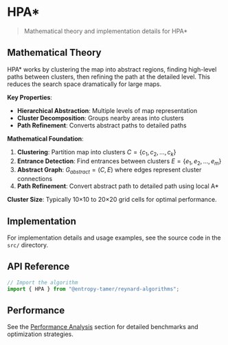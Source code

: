 # HPA\*

> Mathematical theory and implementation details for HPA\*

## Mathematical Theory

HPA\* works by clustering the map into abstract regions, finding high-level paths between clusters, then refining the path at the detailed level. This reduces the search space dramatically for large maps.

**Key Properties**:

- **Hierarchical Abstraction**: Multiple levels of map representation
- **Cluster Decomposition**: Groups nearby areas into clusters
- **Path Refinement**: Converts abstract paths to detailed paths

**Mathematical Foundation**:

1. **Clustering**: Partition map into clusters $C = \{c_1, c_2, ..., c_k\}$
2. **Entrance Detection**: Find entrances between clusters $E = \{e_1, e_2, ..., e_m\}$
3. **Abstract Graph**: $G_{abstract} = (C, E)$ where edges represent cluster connections
4. **Path Refinement**: Convert abstract path to detailed path using local A\*

**Cluster Size**: Typically 10×10 to 20×20 grid cells for optimal performance.

## Implementation

For implementation details and usage examples, see the source code in the `src/` directory.

## API Reference

```typescript
// Import the algorithm
import { HPA } from "@entropy-tamer/reynard-algorithms";
```

## Performance

See the [Performance Analysis](../performance/) section for detailed benchmarks and optimization strategies.
